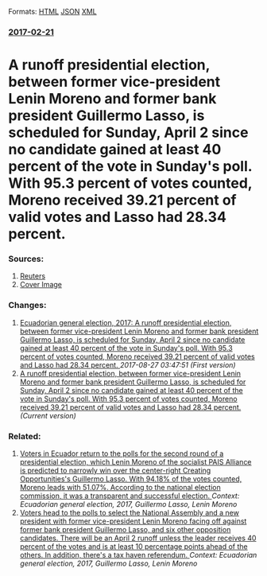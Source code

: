 
Formats: [HTML](/news/2017/02/21/a-runoff-presidential-election-between-former-vice-president-lenan-moreno-and-former-bank-president-guillermo-lasso-is-scheduled-for-sund.html)  [JSON](/news/2017/02/21/a-runoff-presidential-election-between-former-vice-president-lenan-moreno-and-former-bank-president-guillermo-lasso-is-scheduled-for-sund.json)  [XML](/news/2017/02/21/a-runoff-presidential-election-between-former-vice-president-lenan-moreno-and-former-bank-president-guillermo-lasso-is-scheduled-for-sund.xml)  

### [2017-02-21](/news/2017/02/21/index.md)

# A runoff presidential election, between former vice-president Lenin Moreno and former bank president Guillermo Lasso, is scheduled for Sunday, April 2 since no candidate gained at least 40 percent of the vote in Sunday's poll. With 95.3 percent of votes counted, Moreno received 39.21 percent of valid votes and Lasso had 28.34 percent. 




### Sources:

1. [Reuters](https://www.reuters.com/article/us-ecuador-election-idUSKBN1601UN)
1. [Cover Image](/resources/r/?m=02&d=20170222&t=2&i=1173614984&w=400&r=LYNXMPED1L0RC)

### Changes:

1. [Ecuadorian general election, 2017: A runoff presidential election, between former vice-president Lenin Moreno and former bank president Guillermo Lasso, is scheduled for Sunday, April 2 since no candidate gained at least 40 percent of the vote in Sunday's poll. With 95.3 percent of votes counted, Moreno received 39.21 percent of valid votes and Lasso had 28.34 percent. ](/news/2017/02/21/ecuadorian-general-election-2017-a-runoff-presidential-election-between-former-vice-president-lenan-moreno-and-former-bank-president-gui.md) _2017-08-27 03:47:51 (First version)_
1. [A runoff presidential election, between former vice-president Lenin Moreno and former bank president Guillermo Lasso, is scheduled for Sunday, April 2 since no candidate gained at least 40 percent of the vote in Sunday's poll. With 95.3 percent of votes counted, Moreno received 39.21 percent of valid votes and Lasso had 28.34 percent. ](/news/2017/02/21/a-runoff-presidential-election-between-former-vice-president-lenan-moreno-and-former-bank-president-guillermo-lasso-is-scheduled-for-sund.md) _(Current version)_

### Related:

1. [Voters in Ecuador return to the polls for the second round of a presidential election, which Lenin Moreno of the socialist PAIS Alliance is predicted to narrowly win over the center-right Creating Opportunities's Guillermo Lasso. With 94.18% of the votes counted, Moreno leads with 51.07%. According to the national election commission, it was a transparent and successful election. ](/news/2017/04/2/voters-in-ecuador-return-to-the-polls-for-the-second-round-of-a-presidential-election-which-lenan-moreno-of-the-socialist-pais-alliance-is.md) _Context: Ecuadorian general election, 2017, Guillermo Lasso, Lenin Moreno_
2. [Voters head to the polls to select the National Assembly and a new president with former vice-president Lenin Moreno facing off against former bank president Guillermo Lasso, and six other opposition candidates. There will be an April 2 runoff unless the leader receives 40 percent of the votes and is at least 10 percentage points ahead of the others. In addition, there's a tax haven referendum. ](/news/2017/02/19/voters-head-to-the-polls-to-select-the-national-assembly-and-a-new-president-with-former-vice-president-lenan-moreno-facing-off-against-for.md) _Context: Ecuadorian general election, 2017, Guillermo Lasso, Lenin Moreno_
